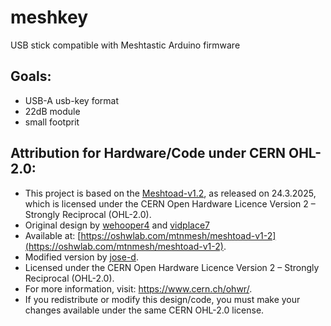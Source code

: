 # meshkey

USB stick compatible with Meshtastic Arduino firmware

## Goals:

- USB-A usb-key format
- 22dB module
- small footprit

## Attribution for Hardware/Code under CERN OHL-2.0:

* This project is based on the [Meshtoad-v1.2](https://oshwlab.com/mtnmesh/meshtoad-v1-2), as released on 24.3.2025, which is licensed under the CERN Open Hardware Licence Version 2 – Strongly Reciprocal (OHL-2.0).
* Original design by [wehooper4](https://oshwlab.com/wehooper4/works) and [vidplace7](https://oshwlab.com/vidplace7)
* Available at: [https://oshwlab.com/mtnmesh/meshtoad-v1-2](https://oshwlab.com/mtnmesh/meshtoad-v1-2).
* Modified version by [jose-d](https://github.com/jose-d).
* Licensed under the CERN Open Hardware Licence Version 2 – Strongly Reciprocal (OHL-2.0).
* For more information, visit: https://www.cern.ch/ohwr/.
* If you redistribute or modify this design/code, you must make your changes available under the same CERN OHL-2.0 license.
